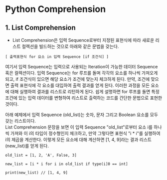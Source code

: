# Python Comprehension

## 1. List Comprehension

* List Comprehension은 입력 Sequence로부터 지정된 표현식에 따라 새로운 리스트 컬렉션을 빌드하는 것으로 아래와 같은 문법을 갖는다.

```text
[ 출력표현식 for 요소 in 입력 Sequence [if 조건식] ]
```

여기서 입력 Sequence는 입력으로 사용되는 Iteration이 가능한 데이터 Sequence 혹은 컬렉션이다. 입력 Sequence는 for 루프를 돌며 각각의 요소를 하나씩 가져오게 되고, if 조건식이 있으면 해당 요소가 조건에 맞는지 체크하게 된다. 만약, 조건에 맞으면 출력 표현식에 각 요소를 대입하여 출력 결과를 얻게 된다. 이러한 과정을 모든 요소에 대해 실행하여 결과를 리스트로 리턴하게 된다. 쉽게 설명하면 for 루프를 돌면 특정 조건에 있는 입력 데이터를 변형하여 리스트로 출력하는 코드를 간단한 문법으로 표현한 것이다.

아래 예제에서 입력 Sequence \(old\_list\)는 숫자, 문자 그리고 Boolean 요소를 모두 갖는 리스트이다.  
List Comprehension 문장을 보면 이 입력 Sequence "old\_list"로부터 요소 i를 하나씩 가져와 이 i의 타입이 정수형인지 체크하고, 만약 그렇다면 표현식 "i \* i"를 실행하여 i의 제곱을 계산한다. 이렇게 모든 요소에 대해 계산하면 \[1, 4, 9\]라는 결과 리스트\(new\_list\)를 얻게 된다.

```text
old_list = [1, 2, 'A', False, 3]

new_list = [i * i for i in old_list if type(i]0 == int]

print(new_list) // [1, 4, 9]
```



